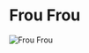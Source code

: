 # Frou Frou

![Frou Frou](http://vignette3.wikia.nocookie.net/disney/images/3/38/Aristocats030.jpg/revision/latest?cb=20101213173505)
